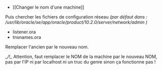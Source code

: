   * [[Changer le nom d'une machine]]

Puis chercher les fichiers de configuration réseau 
_(par défaut dans : /usr/lib/oracle/xe/app/oracle/product/10.2.0/server/network/admin )_

  * listener.ora
  * tnsnames.ora

Remplacer l'ancien par le nouveau nom.

__/!\__ Attention, faut remplacer le NOM de la machine par le nouveau NOM, 
pas par l'IP ni par localhost ni un truc du genre sinon ça fonctionne pas !

<!-- --- tags: oracle -->
